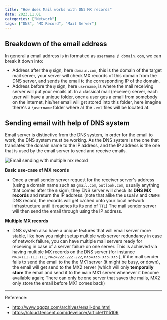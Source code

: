 ```yaml
---
title: "How does Mail works with DNS MX records"
date: 2023.11.01
categories: ["Network"]
tags: ["DNS", "MX Record", "Mail Server"]
---
```


## Breakdown of the email address

In general a email address is in formatted as `username @ domain.com`, we can break it down into:
- Address after the `@` sign, here `domain.com`, this is the domain of the target mail server, your server will check MX records of this domain from the DNS server, and sends the email to the corresponding IP of the domain.
- Address before the `@` sign, here `username`, is where the mail receiving server will put your emails at. In a classical mail (receiver) server, each user will have a unique folder, once a user ges a email from somebody on the internet, his/her email will get stored into this folder, here imagine there's a `\username` folder where all the `.eml` files will be located at.


## Sending email with help of DNS system

Email server is distinctive from the DNS system, in order for the email to work, the DNS system must be working. As the DNS system is the one that translates the domain name to the IP address, and the IP address is the one that is used by the email server to send and receive emails.


![Email sending with multiple mx record](https://ask.qcloudimg.com/http-save/yehe-1751832/zfppnx1e9i.jpeg)

**Basic use-case of MX records**
- Once a email sender server request for the receiver server's address (using a domain name such as `gmail.com`, `outlook.com`, usually anything that comes after the `@` sign), they DNS server will check its **DNS MX records** and return the IP address. (note that alike the usual `A` and `CNAME` DNS record, the records will get cached onto your local network infrastructure until it reaches its its end of `TTL`) The mail sender server will then send the email through using the IP address.

**Multiple MX records**
- DNS system also have a unique features that will email server more stable, like how you might setup multiple web server redundancy in case of network failure, you can have multiple mail servers ready for receiving in case of a server failure on one server. This is achieved via having multiple MX records on the DNS server (for instance `MX1=111.111.111`, `MX2=222.222.222`, `MX3=333.333.333` ), if the mail sender fails to send the email to the the MX1 server (it might be busy, or down), the email will get send to the MX2 server (which will only **temporally store** the email and send it to the main MX1 server whenever it become available again; There can only be one server that saves the mails, MX2 only store the email before MX1 comes back)



----------
Reference:
- http://www.qqgzs.com/archives/email-dns.html
- https://cloud.tencent.com/developer/article/1115106